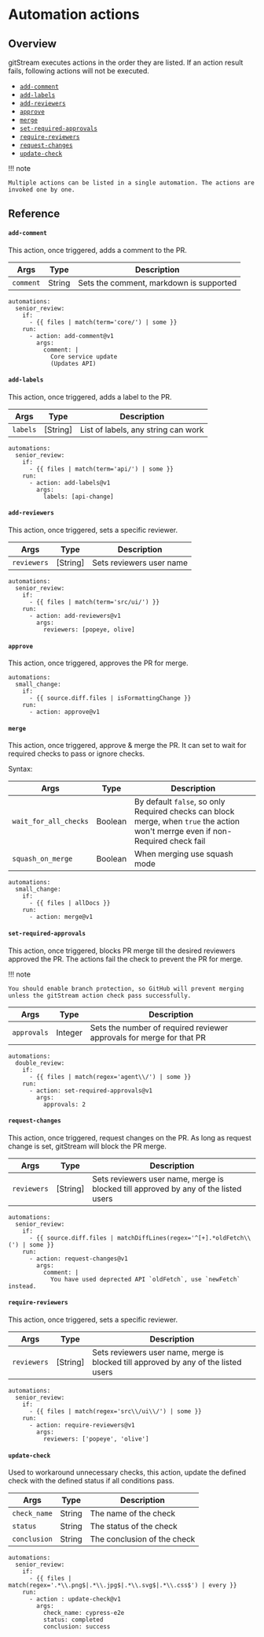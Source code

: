 # Automation actions

## Overview

gitStream executes actions in the order they are listed. If an action result fails, following actions will not be executed.

- [`add-comment`](#add-comment)
- [`add-labels`](#add-labels)
- [`add-reviewers`](#add-reviewers)
- [`approve`](#approve)
- [`merge`](#merge)
- [`set-required-approvals`](#set-required-approvals)
- [`require-reviewers`](#require-reviewers)
- [`request-changes`](#request-changes)
- [`update-check`](#update-check)

!!! note

    Multiple actions can be listed in a single automation. The actions are invoked one by one.

## Reference 

#### `add-comment`

This action, once triggered, adds a comment to the PR.

| Args       | Type      | Description                                     |
| -----------|-----------|------------------------------------------------ |
| `comment`  | String    | Sets the comment, markdown is supported |

```yaml+jinja title="example"
automations:
  senior_review:
    if:
      - {{ files | match(term='core/') | some }}
    run:
      - action: add-comment@v1
        args:
          comment: |
            Core service update
            (Updates API)
```


#### `add-labels`

This action, once triggered, adds a label to the PR.

| Args       | Type      | Description                                     |
| -----------|-----------|------------------------------------------------ |
| `labels`    | [String]  | List of labels, any string can work |

```yaml+jinja title="example"
automations:
  senior_review:
    if:
      - {{ files | match(term='api/') | some }}
    run:
      - action: add-labels@v1
        args:
          labels: [api-change]
```


#### `add-reviewers`

This action, once triggered, sets a specific reviewer.

| Args       | Type      | Description                                     |
| -----------|-----------|------------------------------------------------ |
| `reviewers` | [String]    | Sets reviewers user name |

```yaml+jinja title="example"
automations:
  senior_review:
    if:
      - {{ files | match(term='src/ui/') }}
    run:
      - action: add-reviewers@v1
        args:
          reviewers: [popeye, olive]
```


#### `approve`

This action, once triggered, approves the PR for merge.

```yaml+jinja title="example"
automations:
  small_change:
    if:
      - {{ source.diff.files | isFormattingChange }}
    run:
      - action: approve@v1
```


#### `merge`

This action, once triggered, approve & merge the PR. It can set to wait for required checks to pass or ignore checks.

Syntax: 

| Args       | Type      | Description                                     |
| -----------|-----------|------------------------------------------------ |
| `wait_for_all_checks`| Boolean | By default `false`, so only Required checks can block merge, when `true` the action won't merrge even if non-Required check fail  |
| `squash_on_merge`| Boolean   | When merging use squash mode |


```yaml+jinja title="example"
automations:
  small_change:
    if:
      - {{ files | allDocs }}
    run:
      - action: merge@v1
```


#### `set-required-approvals`

This action, once triggered, blocks PR merge till the desired reviewers approved the PR. The actions fail the check to prevent the PR for merge.

!!! note

    You should enable branch protection, so GitHub will prevent merging unless the gitStream action check pass successfully. 

| Args       | Type      | Description                                     |
| -----------|-----------|------------------------------------------------ |
| `approvals`| Integer   | Sets the number of required reviewer approvals for merge for that PR|

```yaml+jinja title="example"
automations:
  double_review:
    if:
      - {{ files | match(regex='agent\\/') | some }}
    run:
      - action: set-required-approvals@v1
        args:
          approvals: 2
```


#### `request-changes`

This action, once triggered, request changes on the PR. As long as request change is set, gitStream will block the PR merge.

| Args       | Type      | Description                                     |
| -----------|-----------|------------------------------------------------ |
| `reviewers` | [String]    | Sets reviewers user name, merge is blocked till approved by any of the listed users |

```yaml+jinja title="example"
automations:
  senior_review:
    if:
      - {{ source.diff.files | matchDiffLines(regex='^[+].*oldFetch\\(') | some }}
    run:
      - action: request-changes@v1
        args:
          comment: |
            You have used deprected API `oldFetch`, use `newFetch` instead.
```

#### `require-reviewers`

This action, once triggered, sets a specific reviewer.

| Args       | Type      | Description                                     |
| -----------|-----------|------------------------------------------------ |
| `reviewers` | [String]    | Sets reviewers user name, merge is blocked till approved by any of the listed users |

```yaml+jinja title="example"
automations:
  senior_review:
    if:
      - {{ files | match(regex='src\\/ui\\/') | some }}
    run:
      - action: require-reviewers@v1
        args:
          reviewers: ['popeye', 'olive']
```

#### `update-check`

Used to workaround unnecessary checks, this action, update the defined check with the defined status if all conditions pass.

| Args       | Type      | Description                                     |
| -----------|-----------|------------------------------------------------ |
| `check_name`  | String    | The name of the check |
| `status`  | String    | The status of the check |
| `conclusion`  | String    | The conclusion of the check |


```yaml+jinja title="example"
automations:
  senior_review:
    if:
      - {{ files | match(regex='.*\\.png$|.*\\.jpg$|.*\\.svg$|.*\\.css$') | every }}
    run:
      - action : update-check@v1
        args:
          check_name: cypress-e2e
          status: completed
          conclusion: success
```